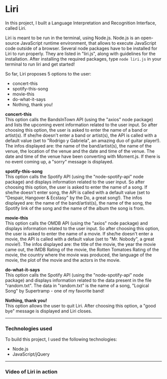 # Liri 

In this project, I built a Language Interpretation and Recognition Interface, called Liri.

Liri is meant to be run in the terminal, using Node.js. Node.js is an open-source JavaScript runtime environment, that allows to execute JavaScript code outside of a browser. Several node packages have to be installed for Liri to run properly. They are listed in "liri.js", along with guidelines for the installation.
After installing the required packages, type `node liri.js` in your terminal to run liri and get started!

So far, Liri proposes 5 options to the user:
- concert-this
- spotify-this-song
- movie-this
- do-what-it-says
- Nothing, thank you!

**concert-this**<br>
This option calls the BandsInTown API (using the "axios" node package) and lists the upcoming event information related to the user input. So after choosing this option, the user is asked to enter the name of a band or artist(s). If she/he doesn't enter a band or artist(s), the API is called with a default value (set to "Rodrigo y Gabriela", an amazing duo of guitar player!).
The infos displayed are: the name of the band/artist(s), the name of the venue, the location of the venue and the date and time of the venue. The date and time of the venue have been converting with Moment.js.
If there is no event coming up, a "sorry" message is displayed.

**spotify-this-song**<br>
This option calls the Spotify API (using the "node-spotify-api" node package) and displays information related to the user input. So after choosing this option, the user is asked to enter the name of a song. If she/he doesn't enter song, the API is called with a default value (set to "Despair, Hangover & Ecstasy" by the Do, a great song!).
The infos displayed are: the name of the band/artist(s), the name of the song, the Spotify link of the song and the name of the album the song is from.

**movie-this**<br>
This option calls the OMDB API (using the "axios" node package) and displays information related to the user input. So after choosing this option, the user is asked to enter the name of a movie. If she/he doesn't enter a movie, the API is called with a default value (set to "Mr. Nobody", a great movie!).
The infos displayed are: the title of the movie, the year the movie came out, the IMDB Rating of the movie, the Rotten Tomatoes Rating of the movie, the country where the movie was produced, the language of the movie, the plot of the movie and the actors in the movie.

**do-what-it-says**<br>
This option calls the Spotify API (using the "node-spotify-api" node package) and displays information related to the data present in the file "random.txt". The data in "random.txt" is the name of a song, "Logical Song" by Supertramp - one of my favorite band!

**Nothing, thank you!**<br>
This option allows the user to quit Liri. After choosing this option, a "good bye" message is displayed and Liri closes.

---

### Technologies used

To build this project, I used the following technologies:

- Node.js
- JavaScript/jQuery

---

### Video of Liri in action











